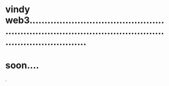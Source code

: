 # vindy web3.............................................................................................................................
# soon....
.
